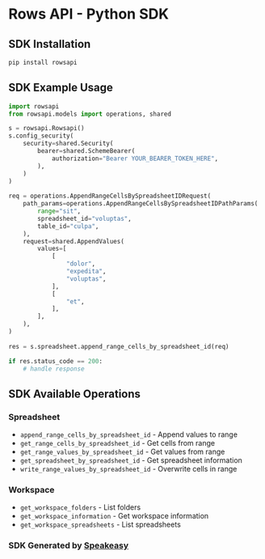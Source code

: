 # Rows API - Python SDK

<!-- Start SDK Installation -->
## SDK Installation

```bash
pip install rowsapi
```
<!-- End SDK Installation -->

## SDK Example Usage
<!-- Start SDK Example Usage -->
```python
import rowsapi
from rowsapi.models import operations, shared

s = rowsapi.Rowsapi()
s.config_security(
    security=shared.Security(
        bearer=shared.SchemeBearer(
            authorization="Bearer YOUR_BEARER_TOKEN_HERE",
        ),
    )
)
    
req = operations.AppendRangeCellsBySpreadsheetIDRequest(
    path_params=operations.AppendRangeCellsBySpreadsheetIDPathParams(
        range="sit",
        spreadsheet_id="voluptas",
        table_id="culpa",
    ),
    request=shared.AppendValues(
        values=[
            [
                "dolor",
                "expedita",
                "voluptas",
            ],
            [
                "et",
            ],
        ],
    ),
)
    
res = s.spreadsheet.append_range_cells_by_spreadsheet_id(req)

if res.status_code == 200:
    # handle response
```
<!-- End SDK Example Usage -->

<!-- Start SDK Available Operations -->
## SDK Available Operations

### Spreadsheet

* `append_range_cells_by_spreadsheet_id` - Append values to range
* `get_range_cells_by_spreadsheet_id` - Get cells from range
* `get_range_values_by_spreadsheet_id` - Get values from range
* `get_spreadsheet_by_spreadsheet_id` - Get spreadsheet information
* `write_range_values_by_spreadsheet_id` - Overwrite cells in range

### Workspace

* `get_workspace_folders` - List folders
* `get_workspace_information` - Get workspace information
* `get_workspace_spreadsheets` - List spreadsheets

<!-- End SDK Available Operations -->

### SDK Generated by [Speakeasy](https://docs.speakeasyapi.dev/docs/using-speakeasy/client-sdks)
